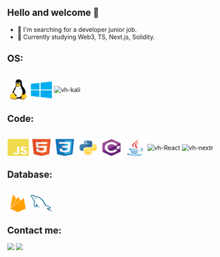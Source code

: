 ## Hello and welcome 👋

- 🔭 I'm searching for a developer junior job.
- 🌱 Currently studying Web3, TS, Next.js, Solidity.

##

  <h2> OS: </h2>
  <div style="display: inline_block"><br>
    <img align="center" alt="vh-linux" height="50" width="50" src="https://raw.githubusercontent.com/devicons/devicon/1119b9f84c0290e0f0b38982099a2bd027a48bf1/icons/linux/linux-original.svg">
    <img align="center" alt="vh-Windows" height="40" width="50" src="https://raw.githubusercontent.com/devicons/devicon/1119b9f84c0290e0f0b38982099a2bd027a48bf1/icons/windows8/windows8-original.svg">
    <img align="center" alt="vh-kali" height="50" width="50" src="https://upload.wikimedia.org/wikipedia/commons/2/2b/Kali-dragon-icon.svg">
  </div>

<h2> Code: </h2>
<div style="display: inline_block"><br>
  <img align="center" alt="vh-Js" height="40" width="50" src="https://raw.githubusercontent.com/devicons/devicon/master/icons/javascript/javascript-plain.svg">
  <img align="center" alt="vh-HTML" height="40" width="50" src="https://raw.githubusercontent.com/devicons/devicon/master/icons/html5/html5-original.svg">
  <img align="center" alt="vh-CSS" height="40" width="50" src="https://raw.githubusercontent.com/devicons/devicon/master/icons/css3/css3-original.svg">
  <img align="center" alt="vh-Python" height="40" width="50" src="https://raw.githubusercontent.com/devicons/devicon/master/icons/python/python-original.svg">
  <img align="center" alt="vh-Csharp" height="40" width="50" src="https://raw.githubusercontent.com/devicons/devicon/master/icons/csharp/csharp-original.svg">
  <img align="center" alt="vh-Java" height="40" width="50" src="https://raw.githubusercontent.com/devicons/devicon/1119b9f84c0290e0f0b38982099a2bd027a48bf1/icons/java/java-original.svg">
  <img align="center" alt="vh-React" height="40" width="50" src="https://upload.wikimedia.org/wikipedia/commons/thumb/a/a7/React-icon.svg/1150px-React-icon.svg.png">
  <img align="center" alt="vh-nextr" height="40" width="50" src="https://static-00.iconduck.com/assets.00/nextjs-icon-512x512-y563b8iq.png">
</div>
  
  <h2> Database: </h2>
  <div style="display: inline_block"><br>
    <img align="center" alt="vh-firebase" height="40" width="50" src="https://raw.githubusercontent.com/devicons/devicon/1119b9f84c0290e0f0b38982099a2bd027a48bf1/icons/firebase/firebase-plain.svg">
    <img align="center" alt="vh-mysql" height="40" width="50" src="https://raw.githubusercontent.com/devicons/devicon/1119b9f84c0290e0f0b38982099a2bd027a48bf1/icons/mysql/mysql-plain.svg">
  </div>
 
  <h2> Contact me: </h2>
<a href = "mailto:vitorhugo201038@gmail.com"><img src="https://img.shields.io/badge/-Gmail-%23333?style=for-the-badge&logo=gmail&logoColor=white" target="_blank"></a>
<a href="https://www.linkedin.com/in/vitor-hugo-6aaa52245/"><img src="https://img.shields.io/badge/-LinkedIn-%230077B5?style=for-the-badge&logo=linkedin&logoColor=white" target="_blank"></a>
